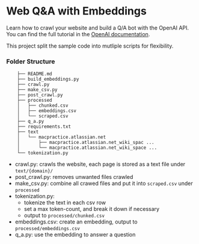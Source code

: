 # Web Q&A with Embeddings

Learn how to crawl your website and build a Q/A bot with the OpenAI API. You can find the full tutorial in the [OpenAI documentation](https://platform.openai.com/docs/tutorials/web-qa-embeddings).

This project split the sample code into mutliple scripts for flexibility.

### Folder Structure

```
    ├── README.md
    ├── build_embeddings.py
    ├── crawl.py
    ├── make_csv.py
    ├── post_crawl.py
    ├── processed
    │   ├── chunked.csv
    │   ├── embeddings.csv
    │   └── scraped.csv
    ├── q_a.py
    ├── requirements.txt
    ├── text
    │   └── macpractice.atlassian.net
    │       ├── macpractice.atlassian.net_wiki_spac ...
    │       └── macpractice.atlassian.net_wiki_space ...
    └── tokenization.py
```

- crawl.py: crawls the website, each page is stored as a text file under `text/{domain}/`
- post_crawl.py: removes unwanted files crawled
- make_csv.py: combine all crawed files and put it into `scraped.csv` under `processed`
- tokenization.py:
  - tokenize the text in each csv row
  - set a max token-count, and break it down if necessary
  - output to `processed/chunked.csv`
- embeddings.csv: create an embedding, output to `processed/embeddings.csv`
- q_a.py: use the embedding to answer a question
